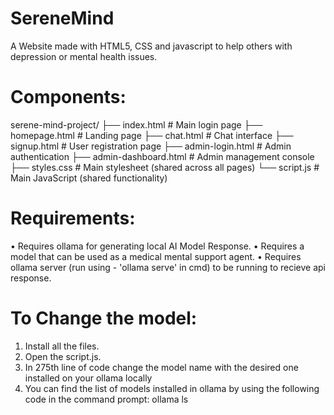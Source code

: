 # SereneMind
A Website made with HTML5, CSS and javascript to help others with depression or mental health issues.


# Components:
serene-mind-project/
├── index.html                 # Main login page
├── homepage.html              # Landing page
├── chat.html                  # Chat interface
├── signup.html                # User registration page
├── admin-login.html           # Admin authentication
├── admin-dashboard.html       # Admin management console
├── styles.css                 # Main stylesheet (shared across all pages)
└── script.js                  # Main JavaScript (shared functionality)


# Requirements:
  • Requires ollama for generating local AI Model Response.
  • Requires a model that can be used as a medical mental support agent.
  • Requires ollama server (run using - 'ollama serve' in cmd) to be running to recieve api response.

# To Change the model:
  1. Install all the files.
  2. Open the script.js.
  3. In 275th line of code change the model name with the desired one installed on your ollama locally
  4. You can find the list of models installed in ollama by using the following code in the command prompt:  ollama ls
      
